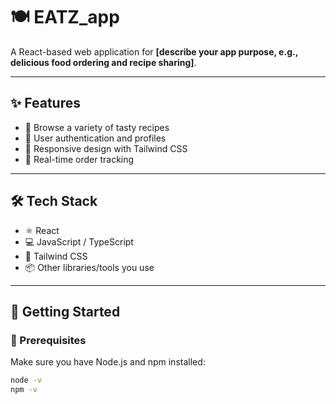 # 🍽️ EATZ_app

A React-based web application for **[describe your app purpose, e.g., delicious food ordering and recipe sharing]**.  

---

## ✨ Features

- 📖 Browse a variety of tasty recipes  
- 🔐 User authentication and profiles  
- 🎨 Responsive design with Tailwind CSS  
- 🚚 Real-time order tracking  

---

## 🛠️ Tech Stack

- ⚛️ React  
- 💻 JavaScript / TypeScript  
- 🎨 Tailwind CSS  
- 📦 Other libraries/tools you use  

---

## 🚀 Getting Started

### 🔧 Prerequisites

Make sure you have Node.js and npm installed:

```bash
node -v
npm -v
